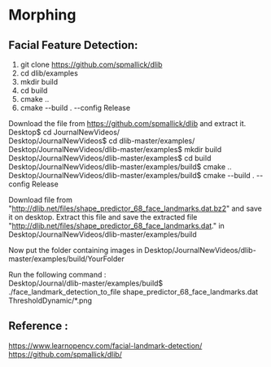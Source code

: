 # Morphing

## Facial Feature Detection:

  1. git clone https://github.com/spmallick/dlib
  2. cd dlib/examples
  3. mkdir build
  4. cd build
  5. cmake .. 
  6. cmake --build . --config Release

  Download the file from https://github.com/spmallick/dlib and extract it. <br/>
  Desktop$ cd JournalNewVideos/ <br/>
  Desktop/JournalNewVideos$ cd dlib-master/examples/ <br/>
  Desktop/JournalNewVideos/dlib-master/examples$ mkdir build <br/>
  Desktop/JournalNewVideos/dlib-master/examples$ cd build <br/>
  Desktop/JournalNewVideos/dlib-master/examples/build$ cmake .. <br/>
  Desktop/JournalNewVideos/dlib-master/examples/build$ cmake --build . --config Release <br/>

  Download file from "http://dlib.net/files/shape_predictor_68_face_landmarks.dat.bz2" and save it on desktop. Extract this file and save the extracted file "http://dlib.net/files/shape_predictor_68_face_landmarks.dat." in Desktop/JournalNewVideos/dlib-master/examples/build <br/>

  Now put the folder containing images in Desktop/JournalNewVideos/dlib-master/examples/build/YourFolder <br/>

  Run the following command : <br/>
  Desktop/Journal/dlib-master/examples/build$ ./face_landmark_detection_to_file shape_predictor_68_face_landmarks.dat ThresholdDynamic/*.png

  
  
## Reference :
  https://www.learnopencv.com/facial-landmark-detection/
  https://github.com/spmallick/dlib/
